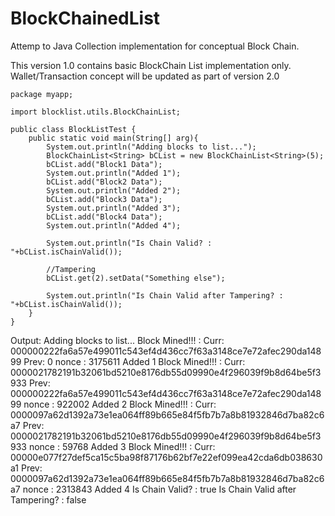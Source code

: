 # BlockChainedList
Attemp to Java Collection implementation for conceptual Block Chain.


This version 1.0 contains basic BlockChain List implementation only. Wallet/Transaction concept will be updated as part of version 2.0


    package myapp;

    import blocklist.utils.BlockChainList;

    public class BlockListTest {
	    public static void main(String[] arg){
		    System.out.println("Adding blocks to list...");
		    BlockChainList<String> bCList = new BlockChainList<String>(5);
		    bCList.add("Block1 Data");
		    System.out.println("Added 1");
		    bCList.add("Block2 Data");
		    System.out.println("Added 2");
		    bCList.add("Block3 Data");
		    System.out.println("Added 3");
		    bCList.add("Block4 Data");
		    System.out.println("Added 4");
		    
		    System.out.println("Is Chain Valid? : "+bCList.isChainValid());
    		
		    //Tampering
		    bCList.get(2).setData("Something else");
		    
		    System.out.println("Is Chain Valid after Tampering? : "+bCList.isChainValid());
	    }
    }

Output:
    Adding blocks to list...
    Block Mined!!! : Curr: 000000222fa6a57e499011c543ef4d436cc7f63a3148ce7e72afec290da14899 Prev: 0 nonce : 3175611
    Added 1
    Block Mined!!! : Curr: 0000021782191b32061bd5210e8176db55d09990e4f296039f9b8d64be5f3933 Prev: 000000222fa6a57e499011c543ef4d436cc7f63a3148ce7e72afec290da14899 nonce : 922002
    Added 2
    Block Mined!!! : Curr: 0000097a62d1392a73e1ea064ff89b665e84f5fb7b7a8b81932846d7ba82c6a7 Prev: 0000021782191b32061bd5210e8176db55d09990e4f296039f9b8d64be5f3933 nonce : 59768
    Added 3
    Block Mined!!! : Curr: 00000e077f27def5ca15c5ba98f87176b62bf7e22ef099ea42cda6db038630a1 Prev: 0000097a62d1392a73e1ea064ff89b665e84f5fb7b7a8b81932846d7ba82c6a7 nonce : 2313843
    Added 4
    Is Chain Valid? : true
    Is Chain Valid after Tampering? : false
